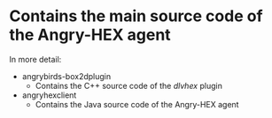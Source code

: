 # Contains the main source code of the Angry-HEX agent

In more detail:
 - angrybirds-box2dplugin
   * Contains the C++ source code of the _dlvhex_ plugin
 - angryhexclient
   * Contains the Java source code of the Angry-HEX agent
